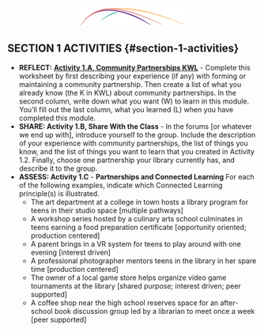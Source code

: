 <div style="text-align:center"><img src="/logo3.png"></div>

## SECTION 1 ACTIVITIES {#section-1-activities}

*   **REFLECT:** [**Activity 1.A, Community Partnerships KWL**](../appendix_1_-_activity_worksheets/activity_1a_-_community_partnerships_kwl.md) - Complete this worksheet by first describing your experience (if any) with forming or maintaining a community partnership. Then create a list of what you already know (the K in KWL) about community partnerships. In the second column, write down what you want (W) to learn in this module. You’ll fill out the last column, what you learned (L) when you have completed this module.
*   **SHARE: Activity 1.B, Share With the Class** - In the forums [or whatever we end up with], introduce yourself to the group. Include the description of your experience with community partnerships, the list of things you know, and the list of things you want to learn that you created in Activity 1.2\. Finally, choose one partnership your library currently has, and describe it to the group.
*   **ASSESS: Activity 1.C** - **Partnerships and Connected Learning** For each of the following examples, indicate which Connected Learning principle(s) is illustrated.
    *   The art department at a college in town hosts a library program for teens in their studio space [multiple pathways]
    *   A workshop series hosted by a culinary arts school culminates in teens earning a food preparation certificate [opportunity oriented; production centered]
    *   A parent brings in a VR system for teens to play around with one evening [interest driven]
    *   A professional photographer mentors teens in the library in her spare time [production centered]
    *   The owner of a local game store helps organize video game tournaments at the library [shared purpose; interest driven; peer supported]
    *   A coffee shop near the high school reserves space for an after-school book discussion group led by a librarian to meet once a week [peer supported]